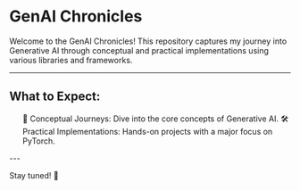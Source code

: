 # GenAI Chronicles

Welcome to the GenAI Chronicles! This repository captures my journey into Generative AI through conceptual and practical implementations using various libraries and frameworks.

---
## What to Expect:
<ul>
🚀 Conceptual Journeys: Dive into the core concepts of Generative AI.
🛠️ Practical Implementations: Hands-on projects with a major focus on PyTorch.
</ul>
---

Stay tuned! 🌠

